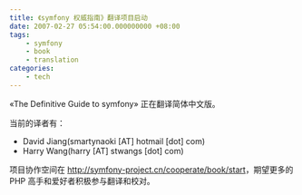 ```yaml
---
title: 《symfony 权威指南》翻译项目启动
date: 2007-02-27 05:54:00.000000000 +08:00
tags: 
    - symfony 
    - book 
    - translation
categories: 
    - tech
---
```

 «The Definitive Guide to symfony» 正在翻译简体中文版。

当前的译者有：

* David Jiang(smartynaoki [AT] hotmail [dot] com)
* Harry Wang(harry [AT] stwangs [dot] com)

项目协作空间在 <http://symfony-project.cn/cooperate/book/start>，期望更多的 PHP 高手和爱好者积极参与翻译和校对。
